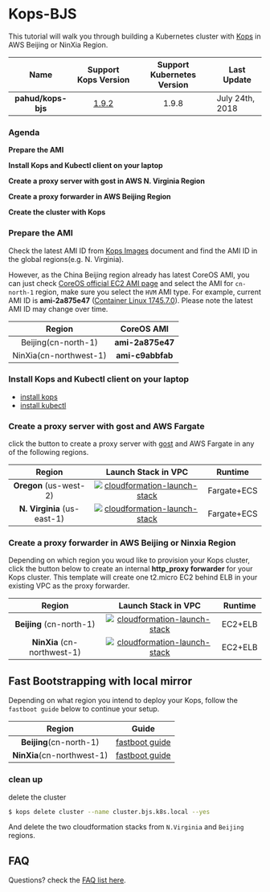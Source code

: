 # Kops-BJS

This tutorial will walk you through building a Kubernetes cluster with [Kops](https://github.com/kubernetes/kops) in AWS Beijing or NinXia Region.

|        Name        |                     Support Kops Version                     | Support Kubernetes Version | Last Update     |
| :----------------: | :----------------------------------------------------------: | :------------------------: | --------------- |
| **pahud/kops-bjs** | [1.9.2](https://github.com/kubernetes/kops/releases/tag/1.9.2) |           1.9.8            | July 24th, 2018 |

### Agenda

**Prepare the AMI** 

**Install Kops and Kubectl client on your laptop**

**Create a proxy server with gost in AWS N. Virginia Region**

**Create a proxy forwarder in AWS Beijing Region**

**Create the cluster with Kops**



### Prepare the AMI 

Check the latest AMI ID from [Kops Images](https://github.com/kubernetes/kops/blob/master/docs/images.md) document and find the AMI ID in the global regions(e.g. N. Virginia).

However, as the China Beijing region already has latest CoreOS AMI, you can just check [CoreOS official EC2 AMI page](https://coreos.com/os/docs/latest/booting-on-ec2.html) and select the AMI for `cn-north-1` region, make sure you select the `HVM` AMI type. For example, current AMI ID is **ami-2a875e47** ([Container Linux 1745.7.0](https://coreos.com/os/docs/1745.7.0/index.html)). Please note the latest AMI ID may change over time.

|         Region         |    CoreOS AMI    |
| :--------------------: | :--------------: |
|  Beijing(cn-north-1)   | **ami-2a875e47** |
| NinXia(cn-northwest-1) | **ami-c9abbfab** |



### Install Kops and Kubectl client on your laptop

- [install kops](https://github.com/kubernetes/kops/blob/master/docs/aws.md#install-kops)
- [install kubectl](https://github.com/kubernetes/kops/blob/master/docs/aws.md#install-kubectl)

### Create a proxy server with gost and AWS Fargate

click the button to create a proxy server with [gost](https://github.com/ginuerzh/gost) and AWS Fargate  in any of the following regions.

|           Region            |                     Launch Stack in VPC                      |   Runtime   |
| :-------------------------: | :----------------------------------------------------------: | :---------: |
|   **Oregon** (us-west-2)    | [![cloudformation-launch-stack](https://s3.amazonaws.com/cloudformation-examples/cloudformation-launch-stack.png)](https://console.aws.amazon.com/cloudformation/home?region=us-west-2#/stacks/new?stackName=gost-service&templateURL=https://s3-us-west-2.amazonaws.com/pahud-cfn-us-west-2/kops-bjs/cloudformation/ecs-fargate-gost-tls-ss.yaml) | Fargate+ECS |
| **N. Virginia** (us-east-1) | [![cloudformation-launch-stack](https://s3.amazonaws.com/cloudformation-examples/cloudformation-launch-stack.png)](https://console.aws.amazon.com/cloudformation/home?region=us-east-1#/stacks/new?stackName=gost-service&templateURL=https://s3-us-west-2.amazonaws.com/pahud-cfn-us-west-2/kops-bjs/cloudformation/ecs-fargate-gost-tls-ss.yaml) | Fargate+ECS |



### Create a proxy forwarder in AWS Beijing or Ninxia Region

Depending on which region you woud like to provision your Kops cluster, click the button below to create an internal **http_proxy forwarder** for your Kops cluster. This template will create one t2.micro EC2 behind ELB in your existing VPC as the proxy forwarder.



|           Region            |                     Launch Stack in VPC                      | Runtime |
| :-------------------------: | :----------------------------------------------------------: | :-----: |
|  **Beijing** (cn-north-1)   | [![cloudformation-launch-stack](https://s3.amazonaws.com/cloudformation-examples/cloudformation-launch-stack.png)](https://console.amazonaws.cn/cloudformation/home?region=cn-north-1#/stacks/new?stackName=kops-proxy&templateURL=https://s3.cn-north-1.amazonaws.com.cn/kops-bjs/cloudformation/bjs.yml) | EC2+ELB |
| **NinXia** (cn-northwest-1) | [![cloudformation-launch-stack](https://s3.amazonaws.com/cloudformation-examples/cloudformation-launch-stack.png)](https://console.amazonaws.cn/cloudformation/home?region=cn-northwest-1#/stacks/new?stackName=kops-proxy&templateURL=https://s3.cn-north-1.amazonaws.com.cn/kops-bjs/cloudformation/bjs.yml) | EC2+ELB |



## Fast Bootstrapping with local mirror

Depending on what region you intend to deploy your Kops, follow the `fastboot guide` below to continue your setup.

|           Region           |                            Guide                             |
| :------------------------: | :----------------------------------------------------------: |
|  **Beijing**(cn-north-1)   | [fastboot guide](https://github.com/pahud/kops-bjs/tree/master/bjs-fastboot) |
| **NinXia**(cn-northwest-1) | [fastboot guide](https://github.com/pahud/kops-bjs/tree/master/zhy-fastboot) |

### clean up

delete the cluster

```bash
$ kops delete cluster --name cluster.bjs.k8s.local --yes
```

And delete the two cloudformation stacks from `N.Virginia` and `Beijing` regions.



## FAQ

Questions? check the [FAQ list here](https://github.com/pahud/kops-bjs/issues?utf8=%E2%9C%93&q=label%3AFAQ+).












